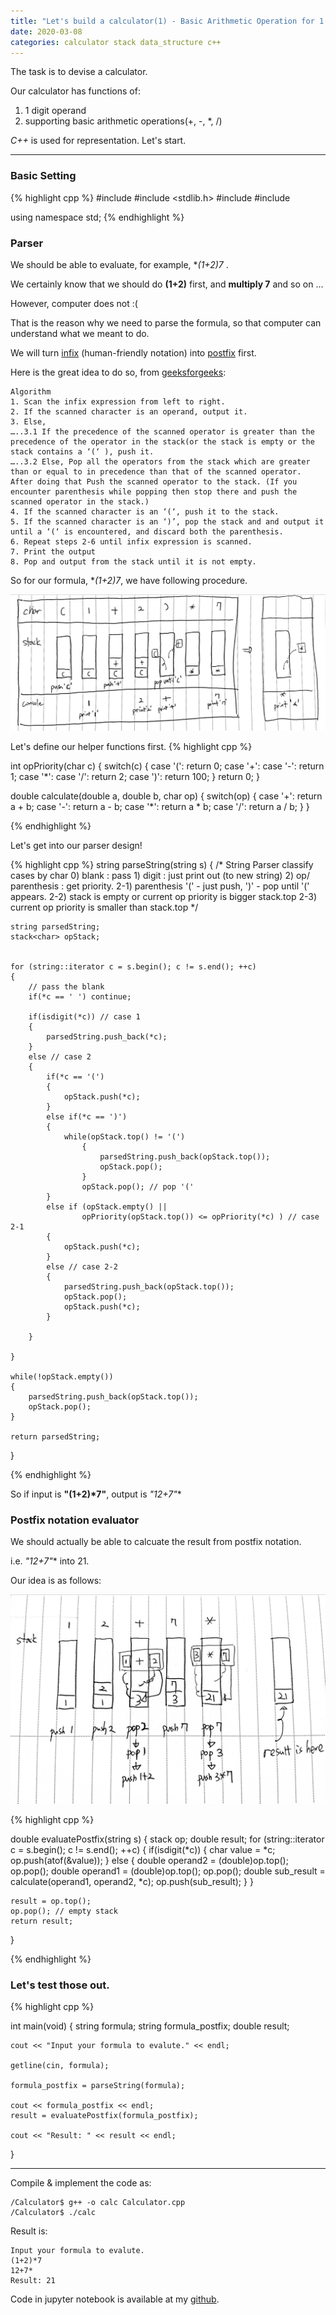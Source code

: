 ```yaml
---
title: "Let's build a calculator(1) - Basic Arithmetic Operation for 1 digit number"
date: 2020-03-08
categories: calculator stack data_structure c++
---
```



The task is to devise a calculator.

Our calculator has functions of:
1) 1 digit operand
2) supporting basic arithmetic operations(+, -, *, /)

*C++* is used for representation. Let's start.

***

### Basic Setting

{% highlight cpp %}
#include <iostream>
#include <stdlib.h>
#include <string>
#include <stack>

using namespace std;
{% endhighlight %}


### Parser 

We should be able to evaluate, for example, **(1+2)*7** .

We certainly know that we should do **(1+2)** first, and **multiply 7** and so on ...

However, computer does not :(

That is the reason why we need to parse the formula, so that computer can understand what we meant to do.

We will turn [infix][infix] (human-friendly notation) into [postfix][postfix] first.
 
Here is the great idea to do so, from [geeksforgeeks][geeksforgeeks]: 

```
Algorithm
1. Scan the infix expression from left to right.
2. If the scanned character is an operand, output it.
3. Else,
…..3.1 If the precedence of the scanned operator is greater than the precedence of the operator in the stack(or the stack is empty or the stack contains a ‘(‘ ), push it.
…..3.2 Else, Pop all the operators from the stack which are greater than or equal to in precedence than that of the scanned operator. After doing that Push the scanned operator to the stack. (If you encounter parenthesis while popping then stop there and push the scanned operator in the stack.)
4. If the scanned character is an ‘(‘, push it to the stack.
5. If the scanned character is an ‘)’, pop the stack and and output it until a ‘(‘ is encountered, and discard both the parenthesis.
6. Repeat steps 2-6 until infix expression is scanned.
7. Print the output
8. Pop and output from the stack until it is not empty.
```
So for our formula, **(1+2)*7**, we have following procedure.

![inToPost](/assets/images/post-2020-03-08-inToPost.jpg)


Let's define our helper functions first.
{% highlight cpp %}

int opPriority(char c)
{
	switch(c)
	{
		case '(':
			return 0;
		case '+': case '-':
			return 1;
		case '*': case '/':
			return 2;
		case ')':
			return 100;
	}
	return 0;
}

double calculate(double a, double b, char op)
{
	switch(op)
	{
		case '+':
			return a + b;
		case '-':
			return a - b;
		case '*':
			return a * b;
		case '/':
			return a / b;
	}
}

{% endhighlight %}


Let's get into our parser design!

{% highlight cpp %}
string parseString(string s)
{
		/*
			String Parser
			classify cases by char
			0) blank : pass
			1) digit : just print out (to new string)
			2) op/ parenthesis : get priority.
				2-1) parenthesis '(' - just push, ')' - pop until '(' appears. 
				2-2) stack is empty or current op priority is bigger stack.top
				2-3) current op priority is smaller than stack.top
		*/
	
	string parsedString;
	stack<char> opStack; 


	for (string::iterator c = s.begin(); c != s.end(); ++c)
	{
		// pass the blank
		if(*c == ' ') continue;

		if(isdigit(*c)) // case 1
		{
			parsedString.push_back(*c);
		} 
		else // case 2
		{
			if(*c == '(')
			{
				opStack.push(*c);
			}
			else if(*c == ')')
			{
				while(opStack.top() != '(')
					{
						parsedString.push_back(opStack.top());
						opStack.pop();	
					}
					opStack.pop(); // pop '('
			}
			else if (opStack.empty() || 
					opPriority(opStack.top()) <= opPriority(*c) ) // case 2-1
			{
				opStack.push(*c);
			}
			else // case 2-2
			{
				parsedString.push_back(opStack.top());
				opStack.pop();	
				opStack.push(*c);
			}

		}
		
	}

	while(!opStack.empty())
	{
		parsedString.push_back(opStack.top());
		opStack.pop();
	}

	return parsedString;
}

{% endhighlight %}

So if input is **"(1+2)*7"**, output is **"12+7*"**

### Postfix notation evaluator

We should actually be able to calcuate the result from postfix notation.

i.e. **"12+7*"** into 21.

Our idea is as follows:

![eval](/assets/images/post-2020-03-08-eval.jpg)

{% highlight cpp %}

double evaluatePostfix(string s)
{
	stack<double> op;
	double result;
	for (string::iterator c = s.begin(); c != s.end(); ++c)
	{
		if(isdigit(*c))
		{
			char value = *c;
			op.push(atof(&value));
		} 
		else 
		{
			double operand2 = (double)op.top();
			op.pop();
			double operand1 = (double)op.top();
			op.pop();
			double sub_result = calculate(operand1, operand2, *c);
			op.push(sub_result);
		}
	}
	
	result = op.top();
	op.pop(); // empty stack
	return result;
}


{% endhighlight %}

### Let's test those out.

{% highlight cpp %}

int main(void)
{
	string formula;
	string formula_postfix;
	double result;

	cout << "Input your formula to evalute." << endl;

	getline(cin, formula); 

	formula_postfix = parseString(formula);

	cout << formula_postfix << endl;
	result = evaluatePostfix(formula_postfix);
	
	cout << "Result: " << result << endl;
}

***

Compile & implement the code as:
```
/Calculator$ g++ -o calc Calculator.cpp
/Calculator$ ./calc
```

Result is:
```
Input your formula to evalute.
(1+2)*7
12+7*
Result: 21
```

Code in jupyter notebook is available at my [github][github].


[infix]: http://www.cs.man.ac.uk/~pjj/cs212/fix.html
[postfix]: http://www.cs.man.ac.uk/~pjj/cs212/fix.html
[geeksforgeeks]: https://www.geeksforgeeks.org/stack-set-2-infix-to-postfix/
[github]: https://github.com/dongminkim0220/Calculator

